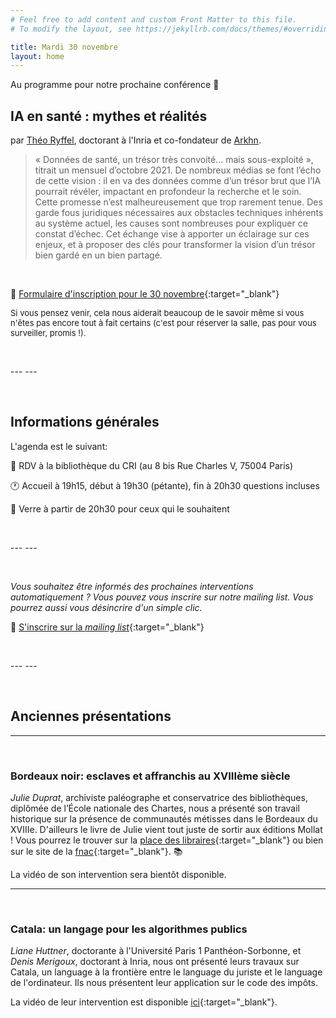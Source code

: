 ```yaml
---
# Feel free to add content and custom Front Matter to this file.
# To modify the layout, see https://jekyllrb.com/docs/themes/#overriding-theme-defaults

title: Mardi 30 novembre
layout: home
---
```


Au programme pour notre prochaine conférence 🥁

## IA en santé : mythes et réalités

par [Théo Ryffel](https://twitter.com/theoryffel?lang=fr), doctorant à l'Inria et co-fondateur de [Arkhn](https://arkhn.com/).

> « Données de santé, un trésor très convoité... mais sous-exploité », titrait un mensuel d’octobre 2021. De nombreux médias se font l’écho de cette vision : il en va des données comme d’un trésor brut que l’IA pourrait révéler, impactant en profondeur la recherche et le soin. Cette promesse n’est malheureusement que trop rarement tenue. Des garde fous juridiques nécessaires aux obstacles techniques inhérents au système actuel, les causes sont nombreuses pour expliquer ce constat d’échec. Cet échange vise à apporter un éclairage sur ces enjeux, et à proposer des clés pour transformer la vision d’un trésor bien gardé en un bien partagé.

 

<p>&nbsp;</p>


📝 [Formulaire d'inscription pour le 30 novembre](https://forms.gle/xw6FKEZfPxxim2vb7){:target="_blank"}

<font size="2">  Si vous pensez venir, cela nous aiderait beaucoup de le savoir même si vous n'êtes pas encore tout à fait certains (c'est pour réserver la salle, pas pour vous surveiller, promis !).  </font>

<p>&nbsp;</p>
---
---

<p>&nbsp;</p>

## Informations générales 

L'agenda est le suivant:

📍 RDV à la bibliothèque du CRI (au 8 bis Rue Charles V, 75004 Paris)

🕐 Accueil à 19h15, début à 19h30 (pétante), fin à 20h30 questions incluses

🍷 Verre à partir de 20h30 pour ceux qui le souhaitent

<p>&nbsp;</p>
---
---

<p>&nbsp;</p>

*Vous souhaitez être informés des prochaines interventions automatiquement ? Vous pouvez vous inscrire sur notre mailing list. Vous pourrez aussi vous désincrire d'un simple clic.*

📝 [S'inscrire sur la *mailing list*](https://forms.gle/FN4UTvceSnc6Zb9K7){:target="_blank"}

<p>&nbsp;</p>
---
---
<p>&nbsp;</p>

## Anciennes présentations

***
<p>&nbsp;</p>

### Bordeaux noir: esclaves et affranchis au XVIIIème siècle

*Julie Duprat*, archiviste paléographe et conservatrice des bibliothèques, diplômée de l’École nationale des Chartes, nous a présenté son travail historique sur la présence de communautés métisses dans le Bordeaux du XVIIIe. D'ailleurs le livre de Julie vient tout juste de sortir aux éditions Mollat ! Vous pourrez le trouver sur la [place des libraires](https://www.placedeslibraires.fr/livre/9782358770262-bordeaux-metisse-esclaves-et-affranchis-du-xviiie-a-l-empire-julie-duprat/){:target="_blank"} ou bien sur le site de la [fnac](https://livre.fnac.com/a16180917/Julie-Duprat-Bordeaux-Metisse-Esclaves-et-Affranchis-du-XVIIIe-a-l-Empire){:target="_blank"}. 📚

La vidéo de son intervention sera bientôt disponible.
 
***
<p>&nbsp;</p>

### Catala: un langage pour les algorithmes publics

*Liane Huttner*, doctorante à l'Université Paris 1 Panthéon-Sorbonne, et *Denis Merigoux*, doctorant à Inria, nous ont présenté leurs travaux sur Catala, un language à la frontière entre le language du juriste et le language de l'ordinateur. Ils nous présentent leur application sur le code des impôts.

La vidéo de leur intervention est disponible [ici](https://www.youtube.com/watch?v=xTI6NS6vNfY){:target="_blank"}.